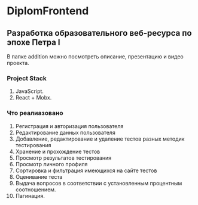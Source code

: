 # DiplomFrontend
## Разработка образовательного веб-ресурса по эпохе Петра I
В папке addition можно посмотреть описание, презентацию и видео проекта.
### Project Stack 
1. JavaScript.
2. React + Mobx.
### Что реaлиазовано
1. Регистрация и авторизация пользователя
2. Редактирование данных пользователя
3. Добавление, редактирование и удаление тестов разных методик тестирования
4. Хранение и прохождение тестов
5. Просмотр результатов тестирования
6. Просмотр личного профиля
7. Сортировка и фильтрация имеющихся на сайте тестов
8. Оценивание теста
9. Выдaчa вопросов в соответствии с установленным процентным соотношением.
10. Пaгинaция.
